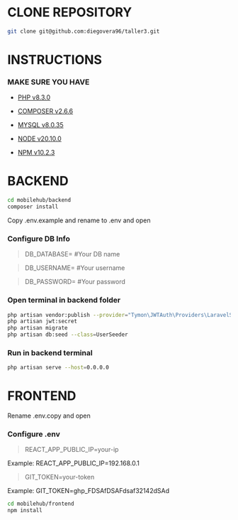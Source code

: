 # CLONE REPOSITORY
```bash
git clone git@github.com:diegovera96/taller3.git
```
# INSTRUCTIONS
### MAKE SURE YOU HAVE
- [PHP v8.3.0](https://windows.php.net/download#php-8.3)

- [COMPOSER v2.6.6](https://getcomposer.org/download/)

- [MYSQL v8.0.35 ](https://dev.mysql.com/doc/relnotes/mysql/8.0/en/news-8-0-35.html)

- [NODE v20.10.0](https://nodejs.org/dist/v20.10.0/)

- [NPM v10.2.3](https://www.npmjs.com/package/npm/v/10.2.3)

# BACKEND 
```bash
cd mobilehub/backend
composer install
```
Copy .env.example and rename to .env and open
### Configure DB Info

>DB_DATABASE= #Your DB name

>DB_USERNAME= #Your username

>DB_PASSWORD= #Your password

### Open terminal in backend folder
```bash
php artisan vendor:publish --provider="Tymon\JWTAuth\Providers\LaravelServiceProvider"
php artisan jwt:secret
php artisan migrate
php artisan db:seed --class=UserSeeder
```

### Run in backend terminal
```bash
php artisan serve --host=0.0.0.0
```

# FRONTEND

Rename .env.copy and open

### Configure .env

> REACT_APP_PUBLIC_IP=your-ip

Example: REACT_APP_PUBLIC_IP=192.168.0.1

> GIT_TOKEN=your-token

Example: GIT_TOKEN=ghp_FDSAfDSAFdsaf32142dSAd
```bash
cd mobilehub/frontend
npm install
```
